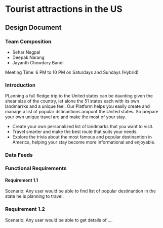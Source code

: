 # Tourist attractions in the US 

## Design Document  

### Team Composition  

- Sehar Nagpal
- Deepak Narang
- Jayanth Chowdary Bandi

Meeting Time: 6 PM to 10 PM on Saturdays and Sundays (Hybrid)  

### Introduction  
PLanning a full fledge trip to the United states can be daunting given the shear size of the country, let alone the 51 states each with its own landmarrks and a unique feel. Our Platform helps you easily create and manage a list of popular dstinantions aropunf the United states. So prepare your own unique travel arc and make the most of your stay. 
 
- Create your own personalized list of landmarks that you want to visit.
- Travel smarter and make the best route that suits your needs.
- Explore the trivia about the most famous and popular destinantion in America, helping your stay become more informational and enjoyable. 

### Data Feeds  



### Functional Requirements  
#### Requirement 1.1  
Scenario: Any user would be able to find list of popular destinantion in the state he is planning to travel. 
### Requirement 1.2  
Scenario: Any user would be able to get details of.....
